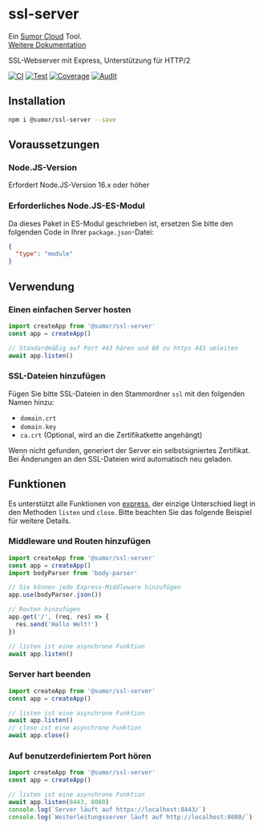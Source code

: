 # ssl-server

Ein [Sumor Cloud](https://sumor.cloud) Tool.  
[Weitere Dokumentation](https://sumor.cloud/ssl-server)

SSL-Webserver mit Express, Unterstützung für HTTP/2

[![CI](https://github.com/sumor-cloud/ssl-server/actions/workflows/ci.yml/badge.svg)](https://github.com/sumor-cloud/ssl-server/actions/workflows/ci.yml)
[![Test](https://github.com/sumor-cloud/ssl-server/actions/workflows/ut.yml/badge.svg)](https://github.com/sumor-cloud/ssl-server/actions/workflows/ut.yml)
[![Coverage](https://github.com/sumor-cloud/ssl-server/actions/workflows/coverage.yml/badge.svg)](https://github.com/sumor-cloud/ssl-server/actions/workflows/coverage.yml)
[![Audit](https://github.com/sumor-cloud/ssl-server/actions/workflows/audit.yml/badge.svg)](https://github.com/sumor-cloud/ssl-server/actions/workflows/audit.yml)

## Installation

```bash
npm i @sumor/ssl-server --save
```

## Voraussetzungen

### Node.JS-Version

Erfordert Node.JS-Version 16.x oder höher

### Erforderliches Node.JS-ES-Modul

Da dieses Paket in ES-Modul geschrieben ist,
ersetzen Sie bitte den folgenden Code in Ihrer `package.json`-Datei:

```json
{
  "type": "module"
}
```

## Verwendung

### Einen einfachen Server hosten

```javascript
import createApp from '@sumor/ssl-server'
const app = createApp()

// Standardmäßig auf Port 443 hören und 80 zu https 443 umleiten
await app.listen()
```

### SSL-Dateien hinzufügen

Fügen Sie bitte SSL-Dateien in den Stammordner `ssl` mit den folgenden Namen hinzu:

- `domain.crt`
- `domain.key`
- `ca.crt` (Optional, wird an die Zertifikatkette angehängt)

Wenn nicht gefunden, generiert der Server ein selbstsigniertes Zertifikat.  
Bei Änderungen an den SSL-Dateien wird automatisch neu geladen.

## Funktionen

Es unterstützt alle Funktionen von [express](https://www.npmjs.com/package/express), der einzige Unterschied liegt in den Methoden `listen` und `close`. Bitte beachten Sie das folgende Beispiel für weitere Details.

### Middleware und Routen hinzufügen

```javascript
import createApp from '@sumor/ssl-server'
const app = createApp()
import bodyParser from 'body-parser'

// Sie können jede Express-Middleware hinzufügen
app.use(bodyParser.json())

// Routen hinzufügen
app.get('/', (req, res) => {
  res.send('Hallo Welt!')
})

// listen ist eine asynchrone Funktion
await app.listen()
```

### Server hart beenden

```javascript
import createApp from '@sumor/ssl-server'
const app = createApp()

// listen ist eine asynchrone Funktion
await app.listen()
// close ist eine asynchrone Funktion
await app.close()
```

### Auf benutzerdefiniertem Port hören

```javascript
import createApp from '@sumor/ssl-server'
const app = createApp()

// listen ist eine asynchrone Funktion
await app.listen(8443, 8080)
console.log(`Server läuft auf https://localhost:8443/`)
console.log(`Weiterleitungsserver läuft auf http://localhost:8080/`)
```
